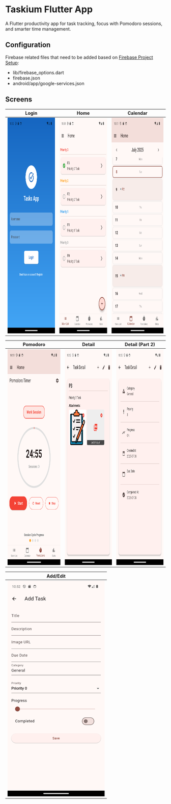 # Taskium Flutter App
A Flutter productivity app for task tracking, focus with Pomodoro sessions, and smarter time management.

## Configuration
Firebase related files that need to be added based on [Firebase Project Setup](https://firebase.google.com/docs/flutter/setup?platform=android):
* lib/firebase_options.dart
* firebase.json
* android/app/google-services.json

## Screens

| Login | Home | Calendar |
|-------|------|----------|
| <img src="images/login.png" alt="Login Screen" width="305" height="677"/> | <img src="images/home.png" alt="Home Screen" width="305" height="677"/> | <img src="images/calendar.png" alt="Calendar Screen" width="305" height="677"/> |

| Pomodoro | Detail | Detail (Part 2) |
|----------|--------|-----------------|
| <img src="images/pomodoro.png" alt="Pomodoro Screen" width="305" height="677"/> | <img src="images/detail.png" alt="Detail Screen P1" width="305" height="677"/> | <img src="images/detail2.png" alt="Detail Screen P2" width="305" height="677"/> |

| Add/Edit |
|----------|
| <img src="images/add_edit.png" alt="Add/Edit Screen" width="305" height="677"/> |